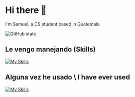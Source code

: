 # Hi there 👋

I'm Samuel, a CS student based in Guatemala. 

![GitHub stats](https://github-readme-streak-stats.herokuapp.com/?user=chamale-rac&layout=compact&theme=dark) 

## Le vengo manejando (Skills)
[![My Skills](https://skillicons.dev/icons?i=js,html,css,git,github,postgres,py,raspberrypi,react,stackoverflow,vscode,bash,latex,md,nodejs,vite)](https://skillicons.dev)

## Alguna vez he usado \ I have ever used
[![My Skills](https://skillicons.dev/icons?i=androidstudio,aws,blender,bootstrap,c,cs,cpp,codepen,flask,eclipse,express,figma,firebase,java,kotlin,linux,materialui,mongodb,netlify,replit,unity,threejs)](https://skillicons.dev)

